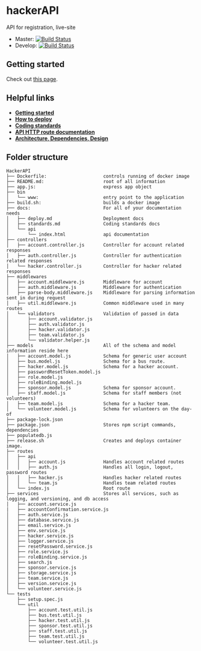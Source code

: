 # hackerAPI

API for registration, live-site

* Master: [![Build Status](https://travis-ci.org/hackmcgill/hackerAPI.svg?branch=master)](https://travis-ci.org/hackmcgill/hackerAPI)
* Develop: [![Build Status](https://travis-ci.org/hackmcgill/hackerAPI.svg?branch=develop)](https://travis-ci.org/hackmcgill/hackerAPI)

## Getting started

Check out [this page](./getting-started).
  
## Helpful links

* [**Getting started**](./getting-started)
* [**How to deploy**](./deploy)
* [**Coding standards**](./standards)
* [**API HTTP route documentation**](./api/)
* [**Architecture, Dependencies, Design**](./architecture)

## Folder structure

```string
HackerAPI
├── Dockerfile:                     controls running of docker image
├── README.md:                      root of all information
├── app.js:                         express app object
├── bin
│   └── www:                        entry point to the application
├── build.sh:                       builds a docker image
├── docs:                           For all of your documentation needs
│   ├── deploy.md                   Deployment docs
│   ├── standards.md                Coding standards docs
│   └── api
│       └── index.html              api documentation
├── controllers
│   ├── account.controller.js       Controller for account related responses
│   ├── auth.controller.js          Controller for authentication related responses
│   └── hacker.controller.js        Controller for hacker related responses
├── middlewares
│   ├── account.middleware.js       Middleware for account
│   ├── auth.middleware.js          Middleware for authentication
│   ├── parse-body.middleware.js    Middleware for parsing information sent in during request
│   ├── util.middleware.js          Common middleware used in many routes
│   └── validators                  Validation of passed in data
│       ├── account.validator.js
│       ├── auth.validator.js
│       ├── hacker.validator.js
│       ├── team.validator.js
│       └── validator.helper.js
├── models                          All of the schema and model information reside here
│   ├── account.model.js            Schema for generic user account
│   ├── bus.model.js                Schema for a bus route.
│   ├── hacker.model.js             Schema for a hacker account.
│   ├── passwordResetToken.model.js
│   ├── role.model.js
│   ├── roleBinding.model.js
│   ├── sponsor.model.js            Schema for sponsor account.
│   ├── staff.model.js              Schema for staff members (not volunteers)
│   ├── team.model.js               Schema for a hacker team.
│   └── volunteer.model.js          Schema for volunteers on the day-of
├── package-lock.json
├── package.json                    Stores npm script commands, dependencies
├── populatedb.js
├── release.sh                      Creates and deploys container image.
├── routes
│   ├── api
│   │   ├── account.js              Handles account related routes
│   │   ├── auth.js                 Handles all login, logout, password routes
│   │   ├── hacker.js               Handles hacker related routes
│   │   └── team.js                 Handles team related routes
│   └── index.js                    Root route
├── services                        Stores all services, such as logging, and versioning, and db access
│   ├── account.service.js
|   ├── accountConfirmation.service.js
│   ├── auth.service.js
│   ├── database.service.js
│   ├── email.service.js
│   ├── env.service.js
│   ├── hacker.service.js
│   ├── logger.service.js
│   ├── resetPassword.service.js
│   ├── role.service.js
│   ├── roleBinding.service.js
│   ├── search.js
│   ├── sponsor.service.js
│   ├── storage.service.js
│   ├── team.service.js
│   ├── version.service.js
│   └── volunteer.service.js
└── tests
    ├── setup.spec.js
    └── util
        ├── account.test.util.js
        ├── bus.test.util.js
        ├── hacker.test.util.js
        ├── sponsor.test.util.js
        ├── staff.test.util.js
        ├── team.test.util.js
        └── volunteer.test.util.js
```
